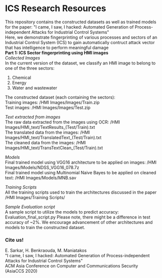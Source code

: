 # ICS Research Resources
This repository contains the constructed datasets as well as trained models for the paper: "I came, I saw, I hacked: Automated Generation of Process-independent Attacks for Industrial Control Systems"  
Here, we demonstrate fingerprinting of various processes and sectors of an Industrial Control System (ICS) to gain automatically contruct attack vector that has intelligence to perform meaningful damage  
**Part 1: ICS Sector fingerprinting using HMI images**  
*Collected Images*  
In the current version of the dataset, we classify an HMI image to belong to one of the three sectors:  
1. Chemical  
2. Energy  
3. Water and wastewater  

The constructed dataset (each containing the sectors):  
Training images: /HMI Images/Images/Train.zip  
Test images: /HMI Images/Images/Test.zip  
  
*Text extracted from images*  
The raw data extracted from the images using OCR: /HMI Images/HMI_text/TextResults_(Test/Train).txt  
The translated data from the images: /HMI Images/HMI_text/TranslatedText_(Test/Train).txt  
The cleaned data from the images: /HMI Images/HMI_text/TransTextClean_(Test/Train).txt  

*Models*  
Final trained model using VGG16 architecture to be applied on images: /HMI Images/Models/NDSS_VGG16_078.7z  
Final trained model using Multinomial Naive Bayes to be applied on cleaned text: /HMI Images/Models/MNB.sav  

*Training Scripts*  
All the training scripts used to train the architectures discussed in the paper  /HMI Images/Training Scripts/  

*Sample Evaluation script*  
A sample script to utilize the models to predict accuracy: Evaluation_final_script.py
Please note, there might be a difference in test accuracy of ~2%. We encourage advancement of other architectures and models to train the constructed dataset.  

### Cite us!
E. Sarkar, H. Benkraouda, M. Maniatakos  
"I came, I saw, I hacked: Automated Generation of Process-independent Attacks for Industrial Control Systems"  
ACM Asia Conference on Computer and Communications Security (AsiaCCS 2020)


  
